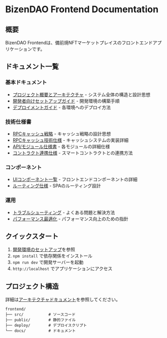 # BizenDAO Frontend Documentation

## 概要

BizenDAO Frontendは、備前焼NFTマーケットプレイスのフロントエンドアプリケーションです。

## ドキュメント一覧

### 基本ドキュメント
- [プロジェクト概要とアーキテクチャ](./ARCHITECTURE.md) - システム全体の構造と設計思想
- [開発者向けセットアップガイド](./SETUP_GUIDE.md) - 開発環境の構築手順
- [デプロイメントガイド](./DEPLOYMENT.md) - 各環境へのデプロイ方法

### 技術仕様書
- [RPCキャッシュ戦略](./RPC_Cache_Strategy.md) - キャッシュ戦略の設計思想
- [RPCキャッシュ技術仕様](./RPC_Cache_Technical_Spec.md) - キャッシュシステムの実装詳細
- [API/モジュール仕様書](./API_REFERENCE.md) - 各モジュールの詳細仕様
- [コントラクト連携仕様](./CONTRACT_INTEGRATION.md) - スマートコントラクトとの連携方法

### コンポーネント
- [UIコンポーネント一覧](./COMPONENTS.md) - フロントエンドコンポーネントの詳細
- [ルーティング仕様](./ROUTING.md) - SPAのルーティング設計

### 運用
- [トラブルシューティング](./TROUBLESHOOTING.md) - よくある問題と解決方法
- [パフォーマンス最適化](./PERFORMANCE.md) - パフォーマンス向上のための指針

## クイックスタート

1. [開発環境のセットアップ](./SETUP_GUIDE.md)を参照
2. `npm install` で依存関係をインストール
3. `npm run dev` で開発サーバーを起動
4. `http://localhost` でアプリケーションにアクセス

## プロジェクト構造

詳細は[アーキテクチャドキュメント](./ARCHITECTURE.md)を参照してください。

```
frontend/
├── src/           # ソースコード
├── public/        # 静的ファイル
├── deploy/        # デプロイスクリプト
└── docs/          # ドキュメント
```
